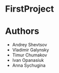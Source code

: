 # FirstProject

# Authors

- Andrey Shevtsov
- Vladimir Galynsky
- Timur Chumakov
- Ivan Opanasiuk
- Anna Sychugina
